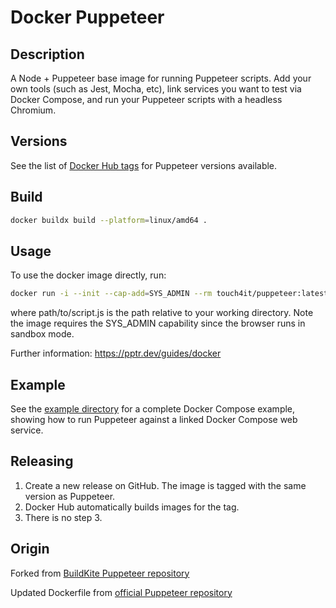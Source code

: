 # Docker Puppeteer

## Description

A Node + Puppeteer base image for running Puppeteer scripts. Add your own tools (such as Jest, Mocha, etc), link services you want to test via Docker Compose, and run your Puppeteer scripts with a headless Chromium.

## Versions

See the list of [Docker Hub tags](https://hub.docker.com/r/touch4it/puppeteer/tags/) for Puppeteer versions available.

## Build

```sh
docker buildx build --platform=linux/amd64 .
```

## Usage

To use the docker image directly, run:

```sh
docker run -i --init --cap-add=SYS_ADMIN --rm touch4it/puppeteer:latest node -e "$(cat path/to/script.js)"
```

where path/to/script.js is the path relative to your working directory. Note the image requires the SYS_ADMIN capability since the browser runs in sandbox mode.

Further information: https://pptr.dev/guides/docker

## Example

See the [example directory](example) for a complete Docker Compose example, showing how to run Puppeteer against a linked Docker Compose web service.

## Releasing

1. Create a new release on GitHub. The image is tagged with the same version as Puppeteer.
2. Docker Hub automatically builds images for the tag.
3. There is no step 3.

## Origin

Forked from [BuildKite Puppeteer repository](https://github.com/buildkite/docker-puppeteer)

Updated Dockerfile from [official Puppeteer repository](https://github.com/puppeteer/puppeteer)
